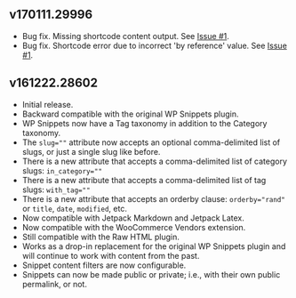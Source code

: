 ## v170111.29996

- Bug fix. Missing shortcode content output. See [Issue #1](https://github.com/websharks/wp-snippets-pro/issues/1).
- Bug fix. Shortcode error due to incorrect 'by reference' value. See [Issue #1](https://github.com/websharks/wp-snippets-pro/issues/1).

## v161222.28602

- Initial release.
- Backward compatible with the original WP Snippets plugin.
- WP Snippets now have a Tag taxonomy in addition to the Category taxonomy.
- The `slug=""` attribute now accepts an optional comma-delimited list of slugs, or just a single slug like before.
- There is a new attribute that accepts a comma-delimited list of category slugs: `in_category=""`
- There is a new attribute that accepts a comma-delimited list of tag slugs: `with_tag=""`
- There is a new attribute that accepts an orderby clause: `orderby="rand"` or `title`, `date`, `modified`, etc.
- Now compatible with Jetpack Markdown and Jetpack Latex.
- Now compatible with the WooCommerce Vendors extension.
- Still compatible with the Raw HTML plugin.
- Works as a drop-in replacement for the original WP Snippets plugin and will continue to work with content from the past.
- Snippet content filters are now configurable.
- Snippets can now be made public or private; i.e., with their own public permalink, or not.
